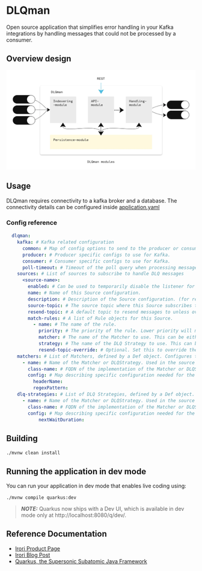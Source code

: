 # DLQman
Open source application that simplifies error handling in your Kafka integrations by handling messages that could not be processed by a consumer.

## Overview design

![DLQman module diagram](/docs/DLQman_modules.png)

## Usage
DLQman requires connectivity to a kafka broker and a database. The connectivity details can be configured inside [application.yaml](src/main/resources/application.yaml)

### Config reference
```yaml
  dlqman:
    kafka: # Kafka related configuration
      common: # Map of config options to send to the producer or consumer instance.
      producer: # Producer specific configs to use for Kafka.
      consumer: # Consumer specific configs to use for Kafka.
      poll-timeout: # Timeout of the poll query when processing messages to be resent.
    sources: # List of sources to subscribe to handle DLQ messages
      <source-name>:
        enabled: # Can be used to temporarily disable the listener for this topic.
        name: # Name of this Source configuration.
        description: # Description of the Source configuration. (for reference)
        source-topic: # The source topic where this Source subscribes to DLQ messages.
        resend-topic: # A default topic to resend messages to unless overridden by the rule.
        match-rules: # A list of Rule objects for this Source.
          - name: # The name of the rule.
            priority: # The priority of the rule. Lower priority will match before a higher.
            matcher: # The name of the Matcher to use. This can be either the built in(all) or one defined in the matchers section.
            strategy: # The name of the DLQ Strategy to use. This can be either one of the built in strategies(void or dismiss) or one defined in the strategy section.
            resend-topic-override: # Optional. Set this to override the general resend topic for the Source.
    matchers: # List of Matchers, defined by a Def object. Configures the Matcher to be used in the Source configuration.
      - name: # Name of the Matcher or DLQStrategy. Used in the source configuration to map the object.
        class-name: # FQDN of the implementation of the Matcher or DLQStrategy to configure.
        config: # Map describing specific configuration needed for the Matcher or DLQStrategy.
          headerName: 
          regexPattern: 
    dlq-strategies: # List of DLQ Strategies, defined by a Def object. Configures the Strategy to be used in the Source configuration.
      - name: # Name of the Matcher or DLQStrategy. Used in the source configuration to map the object.
        class-name: # FQDN of the implementation of the Matcher or DLQStrategy to configure.
        config: # Map describing specific configuration needed for the Matcher or DLQStrategy.
            nextWaitDuration: 
```

## Building

```shell script 
./mvnw clean install
```

## Running the application in dev mode

You can run your application in dev mode that enables live coding using:
```shell script
./mvnw compile quarkus:dev
```
> **_NOTE:_**  Quarkus now ships with a Dev UI, which is available in dev mode only at http://localhost:8080/q/dev/.

## Reference Documentation

- [Irori Product Page](https://irori.se/products/dlqman/)
- [Irori Blog Post](https://irori.se/blog/dlqman-to-the-rescue/)
- [Quarkus, the Supersonic Subatomic Java Framework](https://quarkus.io/)